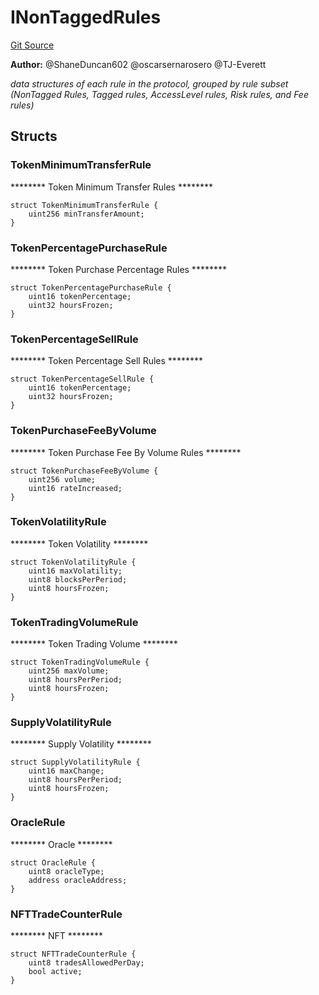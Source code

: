 # INonTaggedRules
[Git Source](https://github.com/thrackle-io/Tron/blob/afc52571532b132ea1dea91ad1d1f1af07381e8a/src/economic/ruleStorage/RuleDataInterfaces.sol)

**Author:**
@ShaneDuncan602 @oscarsernarosero @TJ-Everett

*data structures of each rule in the protocol, grouped by rule subset
(NonTagged Rules, Tagged rules, AccessLevel rules, Risk rules, and Fee rules)*


## Structs
### TokenMinimumTransferRule
******** Token Minimum Transfer Rules ********


```solidity
struct TokenMinimumTransferRule {
    uint256 minTransferAmount;
}
```

### TokenPercentagePurchaseRule
******** Token Purchase Percentage Rules ********


```solidity
struct TokenPercentagePurchaseRule {
    uint16 tokenPercentage;
    uint32 hoursFrozen;
}
```

### TokenPercentageSellRule
******** Token Percentage Sell Rules ********


```solidity
struct TokenPercentageSellRule {
    uint16 tokenPercentage;
    uint32 hoursFrozen;
}
```

### TokenPurchaseFeeByVolume
******** Token Purchase Fee By Volume Rules ********


```solidity
struct TokenPurchaseFeeByVolume {
    uint256 volume;
    uint16 rateIncreased;
}
```

### TokenVolatilityRule
******** Token Volatility ********


```solidity
struct TokenVolatilityRule {
    uint16 maxVolatility;
    uint8 blocksPerPeriod;
    uint8 hoursFrozen;
}
```

### TokenTradingVolumeRule
******** Token Trading Volume ********


```solidity
struct TokenTradingVolumeRule {
    uint256 maxVolume;
    uint8 hoursPerPeriod;
    uint8 hoursFrozen;
}
```

### SupplyVolatilityRule
******** Supply Volatility ********


```solidity
struct SupplyVolatilityRule {
    uint16 maxChange;
    uint8 hoursPerPeriod;
    uint8 hoursFrozen;
}
```

### OracleRule
******** Oracle ********


```solidity
struct OracleRule {
    uint8 oracleType;
    address oracleAddress;
}
```

### NFTTradeCounterRule
******** NFT ********


```solidity
struct NFTTradeCounterRule {
    uint8 tradesAllowedPerDay;
    bool active;
}
```

